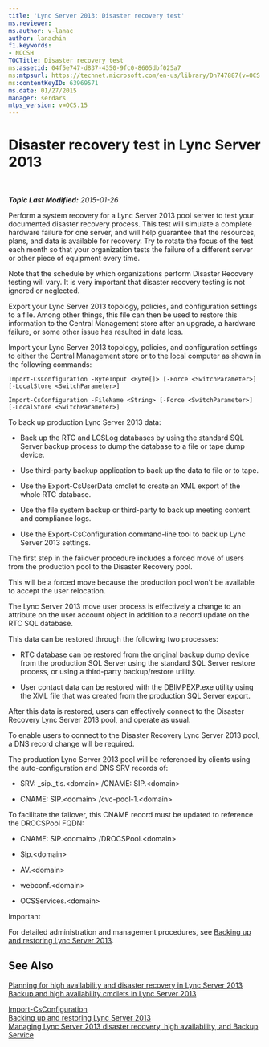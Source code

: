 ```yaml
---
title: 'Lync Server 2013: Disaster recovery test'
ms.reviewer: 
ms.author: v-lanac
author: lanachin
f1.keywords:
- NOCSH
TOCTitle: Disaster recovery test
ms:assetid: 04f5e747-d837-4350-9fc0-8605dbf025a7
ms:mtpsurl: https://technet.microsoft.com/en-us/library/Dn747887(v=OCS.15)
ms:contentKeyID: 63969571
ms.date: 01/27/2015
manager: serdars
mtps_version: v=OCS.15
---
```


<div data-xmlns="http://www.w3.org/1999/xhtml">

<div class="topic" data-xmlns="http://www.w3.org/1999/xhtml" data-msxsl="urn:schemas-microsoft-com:xslt" data-cs="http://msdn.microsoft.com/en-us/">

<div data-asp="http://msdn2.microsoft.com/asp">

# Disaster recovery test in Lync Server 2013

</div>

<div id="mainSection">

<div id="mainBody">

<span> </span>

_**Topic Last Modified:** 2015-01-26_

Perform a system recovery for a Lync Server 2013 pool server to test your documented disaster recovery process. This test will simulate a complete hardware failure for one server, and will help guarantee that the resources, plans, and data is available for recovery. Try to rotate the focus of the test each month so that your organization tests the failure of a different server or other piece of equipment every time.

Note that the schedule by which organizations perform Disaster Recovery testing will vary. It is very important that disaster recovery testing is not ignored or neglected.

<div>


Export your Lync Server 2013 topology, policies, and configuration settings to a file. Among other things, this file can then be used to restore this information to the Central Management store after an upgrade, a hardware failure, or some other issue has resulted in data loss.

Import your Lync Server 2013 topology, policies, and configuration settings to either the Central Management store or to the local computer as shown in the following commands:

`Import-CsConfiguration -ByteInput <Byte[]> [-Force <SwitchParameter>] [-LocalStore <SwitchParameter>]`

`Import-CsConfiguration -FileName <String> [-Force <SwitchParameter>] [-LocalStore <SwitchParameter>]`

To back up production Lync Server 2013 data:

  - Back up the RTC and LCSLog databases by using the standard SQL Server backup process to dump the database to a file or tape dump device.

  - Use third-party backup application to back up the data to file or to tape.

  - Use the Export-CsUserData cmdlet to create an XML export of the whole RTC database.

  - Use the file system backup or third-party to back up meeting content and compliance logs.

  - Use the Export-CsConfiguration command-line tool to back up Lync Server 2013 settings.

The first step in the failover procedure includes a forced move of users from the production pool to the Disaster Recovery pool.

This will be a forced move because the production pool won't be available to accept the user relocation.

The Lync Server 2013 move user process is effectively a change to an attribute on the user account object in addition to a record update on the RTC SQL database.

This data can be restored through the following two processes:

  - RTC database can be restored from the original backup dump device from the production SQL Server using the standard SQL Server restore process, or using a third-party backup/restore utility.

  - User contact data can be restored with the DBIMPEXP.exe utility using the XML file that was created from the production SQL Server export.

After this data is restored, users can effectively connect to the Disaster Recovery Lync Server 2013 pool, and operate as usual.

To enable users to connect to the Disaster Recovery Lync Server 2013 pool, a DNS record change will be required.

The production Lync Server 2013 pool will be referenced by clients using the auto-configuration and DNS SRV records of:

  - SRV: \_sip.\_tls.\<domain\> /CNAME: SIP.\<domain\>

  - CNAME: SIP.\<domain\> /cvc-pool-1.\<domain\>

To facilitate the failover, this CNAME record must be updated to reference the DROCSPool FQDN:

  - CNAME: SIP.\<domain\> /DROCSPool.\<domain\>

  - Sip.\<domain\>

  - AV.\<domain\>

  - webconf.\<domain\>

  - OCSServices.\<domain\>

<div>


> [!IMPORTANT]  
> For detailed administration and management procedures, see <A href="lync-server-2013-backing-up-and-restoring-lync-server.md">Backing up and restoring Lync Server 2013</A>.



</div>

</div>

<div>

## See Also


[Planning for high availability and disaster recovery in Lync Server 2013](lync-server-2013-planning-for-high-availability-and-disaster-recovery.md)  
[Backup and high availability cmdlets in Lync Server 2013](https://docs.microsoft.com/powershell/module/skype/?view=skype-ps)  


[Import-CsConfiguration](https://docs.microsoft.com/powershell/module/skype/Import-CsConfiguration)  
[Backing up and restoring Lync Server 2013](lync-server-2013-backing-up-and-restoring-lync-server.md)  
[Managing Lync Server 2013 disaster recovery, high availability, and Backup Service](lync-server-2013-managing-lync-server-disaster-recovery-high-availability-and-backup-service.md)  
  

</div>

</div>

<span> </span>

</div>

</div>

</div>

